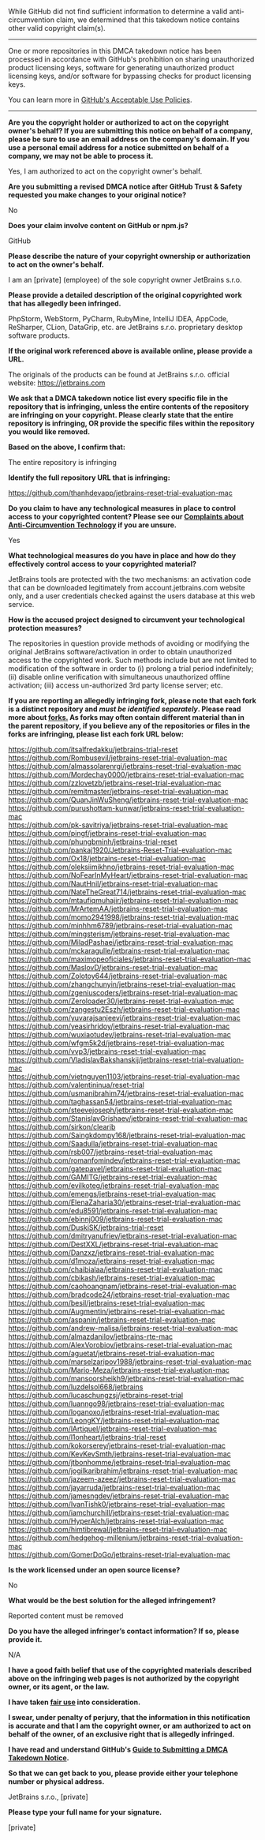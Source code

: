 While GitHub did not find sufficient information to determine a valid anti-circumvention claim, we determined that this takedown notice contains other valid copyright claim(s).

---

One or more repositories in this DMCA takedown notice has been processed in accordance with GitHub's prohibition on sharing unauthorized product licensing keys, software for generating unauthorized product licensing keys, and/or software for bypassing checks for product licensing keys.

You can learn more in [GitHub's Acceptable Use Policies](https://docs.github.com/en/github/site-policy/github-acceptable-use-policies).

---

**Are you the copyright holder or authorized to act on the copyright owner's behalf? If you are submitting this notice on behalf of a company, please be sure to use an email address on the company's domain. If you use a personal email address for a notice submitted on behalf of a company, we may not be able to process it.**  
  
Yes, I am authorized to act on the copyright owner's behalf.  
  
**Are you submitting a revised DMCA notice after GitHub Trust & Safety requested you make changes to your original notice?**  
  
No  
  
**Does your claim involve content on GitHub or npm.js?**  
  
GitHub  
  
**Please describe the nature of your copyright ownership or authorization to act on the owner's behalf.**  
  
I am an [private] (employee) of the sole copyright owner JetBrains s.r.o.  
  
**Please provide a detailed description of the original copyrighted work that has allegedly been infringed.**  
  
PhpStorm, WebStorm, PyCharm, RubyMine, IntelliJ IDEA, AppCode, ReSharper, CLion, DataGrip, etc. are JetBrains s.r.o. proprietary desktop software products.  
  
**If the original work referenced above is available online, please provide a URL.**  
  
The originals of the products can be found at JetBrains s.r.o. official website: https://jetbrains.com  
  
**We ask that a DMCA takedown notice list every specific file in the repository that is infringing, unless the entire contents of the repository are infringing on your copyright. Please clearly state that the entire repository is infringing, OR provide the specific files within the repository you would like removed.**  
  
**Based on the above, I confirm that:**  
  
The entire repository is infringing  
  
**Identify the full repository URL that is infringing:**  
  
https://github.com/thanhdevapp/jetbrains-reset-trial-evaluation-mac  
  
**Do you claim to have any technological measures in place to control access to your copyrighted content? Please see our <a href="https://docs.github.com/articles/guide-to-submitting-a-dmca-takedown-notice#complaints-about-anti-circumvention-technology">Complaints about Anti-Circumvention Technology</a> if you are unsure.**  
  
Yes  
  
**What technological measures do you have in place and how do they effectively control access to your copyrighted material?**  
  
JetBrains tools are protected with the two mechanisms: an activation code that can be downloaded legitimately from account.jetbrains.com website only, and a user credentials checked against the users database at this web service.  
  
**How is the accused project designed to circumvent your technological protection measures?**  
  
The repositories in question provide methods of avoiding or modifying the original JetBrains software/activation in order to obtain unauthorized access to the copyrighted work. Such methods include but are not limited to modification of the software in order to (i) prolong a trial period indefinitely; (ii) disable online verification with simultaneous unauthorized offline activation; (iii) access un-authorized 3rd party license server; etc.  
  
**If you are reporting an allegedly infringing fork, please note that each fork is a distinct repository and <i>must be identified separately</i>. Please read more about <a href="https://docs.github.com/articles/dmca-takedown-policy#b-what-about-forks-or-whats-a-fork">forks.</a> As forks may often contain different material than in the parent repository, if you believe any of the repositories or files in the forks are infringing, please list each fork URL below:**  
  
https://github.com/itsalfredakku/jetbrains-trial-reset  
https://github.com/Rombusevil/jetbrains-reset-trial-evaluation-mac  
https://github.com/almassolarenrgi/jetbrains-reset-trial-evaluation-mac  
https://github.com/Mordechay0000/jetbrains-reset-trial-evaluation-mac  
https://github.com/zzlovetzb/jetbrains-reset-trial-evaluation-mac  
https://github.com/remitmaster/jetbrains-reset-trial-evaluation-mac  
https://github.com/QuanJinWuSheng/jetbrains-reset-trial-evaluation-mac  
https://github.com/purushottam-kunwar/jetbrains-reset-trial-evaluation-mac  
https://github.com/pk-savitriya/jetbrains-reset-trial-evaluation-mac  
https://github.com/pingf/jetbrains-reset-trial-evaluation-mac  
https://github.com/phungbminh/jetbrains-trial-reset  
https://github.com/pankaj1920/Jetbrains-Reset-Trial-evaluation-mac  
https://github.com/Ox18/jetbrains-reset-trial-evaluation-mac  
https://github.com/oleksiimikhno/jetbrains-reset-trial-evaluation-mac  
https://github.com/NoFearInMyHeart/jetbrains-reset-trial-evaluation-mac  
https://github.com/NautHnil/jetbrains-reset-trial-evaluation-mac  
https://github.com/NateTheGreat714/jetbrains-reset-trial-evaluation-mac  
https://github.com/mtaufiqmuhajir/jetbrains-reset-trial-evaluation-mac  
https://github.com/MrArtemAA/jetbrains-reset-trial-evaluation-mac  
https://github.com/momo2941998/jetbrains-reset-trial-evaluation-mac  
https://github.com/minhhm6789/jetbrains-reset-trial-evaluation-mac  
https://github.com/mingsterism/jetbrains-reset-trial-evaluation-mac  
https://github.com/MiladPashaei/jetbrains-reset-trial-evaluation-mac  
https://github.com/mckaragulle/jetbrains-reset-trial-evaluation-mac  
https://github.com/maximopeoficiales/jetbrains-reset-trial-evaluation-mac  
https://github.com/MaslovD/jetbrains-reset-trial-evaluation-mac  
https://github.com/Zolotoy644/jetbrains-reset-trial-evaluation-mac  
https://github.com/zhangchunyin/jetbrains-reset-trial-evaluation-mac  
https://github.com/zgeniuscoders/jetbrains-reset-trial-evaluation-mac  
https://github.com/Zeroloader30/jetbrains-reset-trial-evaluation-mac  
https://github.com/zangestu2Eszh/jetbrains-reset-trial-evaluation-mac  
https://github.com/yuvarajsanjeevi/jetbrains-reset-trial-evaluation-mac  
https://github.com/yeasirhridoy/jetbrains-reset-trial-evaluation-mac  
https://github.com/wuxiaotudev/jetbrains-reset-trial-evaluation-mac  
https://github.com/wfgm5k2d/jetbrains-reset-trial-evaluation-mac  
https://github.com/vvp3/jetbrains-reset-trial-evaluation-mac  
https://github.com/VladislavBakshanskij/jetbrains-reset-trial-evaluation-mac  
https://github.com/vietnguyen1103/jetbrains-reset-trial-evaluation-mac  
https://github.com/valentininua/reset-trial  
https://github.com/usmanibrahim74/jetbrains-reset-trial-evaluation-mac  
https://github.com/taghassan54/jetbrains-reset-trial-evaluation-mac  
https://github.com/steevejoseph/jetbrains-reset-trial-evaluation-mac  
https://github.com/StanislavGrishaev/jetbrains-reset-trial-evaluation-mac  
https://github.com/sirkon/clearjb  
https://github.com/Saingkdompy168/jetbrains-reset-trial-evaluation-mac  
https://github.com/Saadulla/jetbrains-reset-trial-evaluation-mac  
https://github.com/rsb007/jetbrains-reset-trial-evaluation-mac  
https://github.com/romanfomindev/jetbrains-reset-trial-evaluation-mac  
https://github.com/gatepavel/jetbrains-reset-trial-evaluation-mac  
https://github.com/GAMITG/jetbrains-reset-trial-evaluation-mac  
https://github.com/evilkoteg/jetbrains-reset-trial-evaluation-mac  
https://github.com/emengs/jetbrains-reset-trial-evaluation-mac  
https://github.com/ElenaZaharia30/jetbrains-reset-trial-evaluation-mac  
https://github.com/edu8591/jetbrains-reset-trial-evaluation-mac  
https://github.com/ebinnj009/jetbrains-reset-trial-evaluation-mac  
https://github.com/DuskiSK/jetbrains-trial-reset  
https://github.com/dmitryanufriev/jetbrains-reset-trial-evaluation-mac  
https://github.com/DestXXL/jetbrains-reset-trial-evaluation-mac  
https://github.com/Danzxz/jetbrains-reset-trial-evaluation-mac  
https://github.com/d1moza/jetbrains-reset-trial-evaluation-mac  
https://github.com/chaibialaa/jetbrains-reset-trial-evaluation-mac  
https://github.com/cbikash/jetbrains-reset-trial-evaluation-mac  
https://github.com/caohoangnam/jetbrains-reset-trial-evaluation-mac  
https://github.com/bradcode24/jetbrains-reset-trial-evaluation-mac  
https://github.com/besil/jetbrains-reset-trial-evaluation-mac  
https://github.com/Augmentin/jetbrains-reset-trial-evaluation-mac  
https://github.com/aspanin/jetbrains-reset-trial-evaluation-mac  
https://github.com/andrew-malisa/jetbrains-reset-trial-evaluation-mac  
https://github.com/almazdanilov/jetbrains-rte-mac  
https://github.com/AlexVorobiov/jetbrains-reset-trial-evaluation-mac  
https://github.com/aguetat/jetbrains-reset-trial-evaluation-mac  
https://github.com/marselzaripov1988/jetbrains-reset-trial-evaluation-mac  
https://github.com/Mario-Meza/jetbrains-reset-trial-evaluation-mac  
https://github.com/mansoorsheikh9/jetbrains-reset-trial-evaluation-mac  
https://github.com/luzdelsol668/jetbrains  
https://github.com/lucaschungzsj/jetbrains-reset-trial  
https://github.com/luanngo98/jetbrains-reset-trial-evaluation-mac  
https://github.com/loganoxo/jetbrains-reset-trial-evaluation-mac  
https://github.com/LeongKY/jetbrains-reset-trial-evaluation-mac  
https://github.com/lArtiquel/jetbrains-reset-trial-evaluation-mac  
https://github.com/l1onheart/jetbrains-trial-reset  
https://github.com/kokorserey/jetbrains-reset-trial-evaluation-mac  
https://github.com/KevKevSmth/jetbrains-reset-trial-evaluation-mac  
https://github.com/jtbonhomme/jetbrains-reset-trial-evaluation-mac  
https://github.com/jogilkaribrahim/jetbrains-reset-trial-evaluation-mac  
https://github.com/jazeem-azeez/jetbrains-reset-trial-evaluation-mac  
https://github.com/jayarruda/jetbrains-reset-trial-evaluation-mac  
https://github.com/jamesngdev/jetbrains-reset-trial-evaluation-mac  
https://github.com/IvanTishk0/jetbrains-reset-trial-evaluation-mac  
https://github.com/iamchurchill/jetbrains-reset-trial-evaluation-mac  
https://github.com/HyperAlch/jetbrains-reset-trial-evaluation-mac  
https://github.com/himtibrewal/jetbrains-reset-trial-evaluation-mac  
https://github.com/hedgehog-millenium/jetbrains-reset-trial-evaluation-mac  
https://github.com/GomerDoGo/jetbrains-reset-trial-evaluation-mac  
  
**Is the work licensed under an open source license?**  
  
No  
  
**What would be the best solution for the alleged infringement?**  
  
Reported content must be removed  
  
**Do you have the alleged infringer’s contact information? If so, please provide it.**  
  
N/A  
  
**I have a good faith belief that use of the copyrighted materials described above on the infringing web pages is not authorized by the copyright owner, or its agent, or the law.**  
  
**I have taken <a href="https://www.lumendatabase.org/topics/22">fair use</a> into consideration.**  
  
**I swear, under penalty of perjury, that the information in this notification is accurate and that I am the copyright owner, or am authorized to act on behalf of the owner, of an exclusive right that is allegedly infringed.**  
  
**I have read and understand GitHub's <a href="https://docs.github.com/articles/guide-to-submitting-a-dmca-takedown-notice/">Guide to Submitting a DMCA Takedown Notice</a>.**  
  
**So that we can get back to you, please provide either your telephone number or physical address.**  
  
JetBrains s.r.o., [private]

**Please type your full name for your signature.**  
  
[private]
